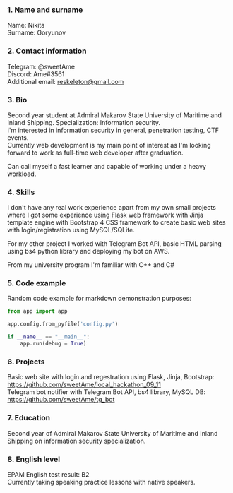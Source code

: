### 1. Name and surname ###
Name: Nikita  
Surname: Goryunov  
  
### 2. Contact information ###
Telegram: @sweetAme  
Discord: Ame#3561  
Additional email: reskeleton@gmail.com

### 3. Bio ###
Second year student at Admiral Makarov State University of Maritime and Inland Shipping. Specialization: Information security.  
I'm interested in information security in general, penetration testing, CTF events.  
Currently web development is my main point of interest as I'm looking forward to work as full-time web developer after graduation.  



Can call myself a fast learner and capable of working under a heavy workload.

### 4. Skills ###
I don't have any real work experience apart from my own small projects where I got some experience using Flask web framework with Jinja template engine
with Bootstrap 4 CSS framework to create basic web sites with login/registration using MySQL/SQLite.  

For my other project I worked with Telegram Bot API, basic HTML parsing using bs4 python library and deploying my bot on AWS.  

From my university program I'm familiar with C++ and C# 

### 5. Code example ###

Random code example for markdown demonstration purposes:

```python
from app import app

app.config.from_pyfile('config.py')

if __name__ == "__main__":
    app.run(debug = True)
```  


### 6. Projects ###
Basic web site with login and regestration using Flask, Jinja, Bootstrap: https://github.com/sweetAme/local_hackathon_09_11  
Telegram bot notifier with Telegram Bot API, bs4 library, MySQL DB: https://github.com/sweetAme/tg_bot  

### 7. Education ###
Second year of Admiral Makarov State University of Maritime and Inland Shipping on information security specialization.

### 8. English level ###
EPAM English test result: B2  
Currently taking speaking practice lessons with native speakers.
